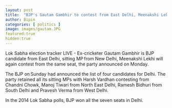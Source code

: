 ```yaml
---
layout: post
title:  "BJP's Gautam Gambhir to contest from East Delhi, Meenakshi Lekhi from New Delhi"
author: Bipin
categories: [ politics ]
image: images/gautam.JPG
featured:true
hidden:true
---
```

Lok Sabha election tracker LIVE -  Ex-cricketer Gautam Gambhir is BJP candidate from East Delhi, sitting MP from New Delhi, Meenakshi Lekhi will again contest from the same seat, the party announced on Monday.

The BJP on Sunday had announced the list of four candidates for Delhi. The party retained all its sitting MPs with Harsh Vardhan contesting from Chandni Chowk, Manoj Tiwari from North East Delhi, Ramesh Bidhuri from South Delhi and Pravesh Verma from West Delhi.

In the 2014 Lok Sabha polls, BJP won all the seven seats in Delhi.